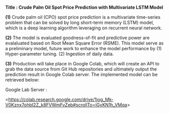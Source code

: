 **Title : Crude Palm Oil Spot Price Prediction with Multivariate LSTM Model**

**(1)** Crude palm oil (CPO) spot price prediction is a multivariate time-series problem that can be solved by long short-term memory (LSTM) model, which is a deep learning algorithm leveraging on recurrent neural network.

**(2)** The model is evaluated goodness-of-fit and predictive power are evalaluated based on Root Mean Square Error (RSME). This model serve as a preliminary model, future work to enhance the model performance by (1) Hyper-parameter tuning. (2) Ingestion of daily data.

**(3)** Production will take place in Google Colab, which will create an API to grab the data source from Git Hub repositories and ultimately output the prediction result in Google Colab server. The implemented model can be retrieved below:

Google Lab Server : 

<<https://colab.research.google.com/drive/1jog_Mk-V0Kznx7ohbI2Z_k8FVWmFvZeb#scrollTo=iGyKN1h_VMqa>>
